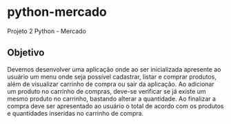 # python-mercado
Projeto 2 Python - Mercado

## Objetivo
Devemos desenvolver uma aplicação onde ao ser inicializada apresente ao usuário um menu
onde seja possível cadastrar, listar e comprar produtos, além de visualizar carrinho de compra ou sair da
aplicação. Ao adicionar um produto no carrinho de compras, deve-se verificar se já existe um mesmo
produto no carrinho, bastando alterar a quantidade.
Ao finalizar a compra deve ser apresentado ao usuário o total de acordo com os produtos e quantidades inseridas no carrinho de compra.